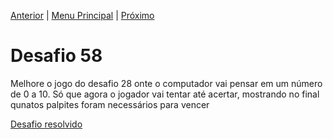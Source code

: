 [Anterior](Desafio057.md) | [Menu Principal](/README.md/) | [Próximo](Desafio059.md)  

# Desafio 58  
  
Melhore o jogo do desafio 28 onte o computador vai pensar em um número de 0 a 10. Só que agora o jogador vai tentar até acertar, mostrando no final qunatos palpites foram necessários para vencer  

[Desafio resolvido](/Desafios/desafio058.py/)